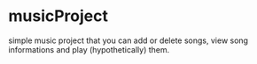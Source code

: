 # musicProject
simple music project that you can add or delete songs, view song informations and play (hypothetically) them.

